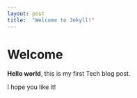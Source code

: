 ```yaml
---
layout: post
title:  "Welcome to Jekyll!"
---
```


# Welcome

**Hello world**, this is my first Tech blog post.

I hope you like it!
